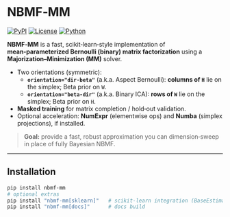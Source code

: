 # NBMF‑MM

[![PyPI](https://img.shields.io/pypi/v/nbmf-mm.svg)](https://pypi.org/project/nbmf-mm/)
[![License](https://img.shields.io/pypi/l/nbmf-mm.svg)](./LICENSE.md)
[![Python](https://img.shields.io/pypi/pyversions/nbmf-mm.svg)](https://pypi.org/project/nbmf-mm/)

**NBMF‑MM** is a fast, scikit‑learn‑style implementation of **mean‑parameterized Bernoulli (binary) matrix factorization** using a **Majorization–Minimization (MM)** solver.

- Two orientations (symmetric):
  - **`orientation="dir-beta"`** (a.k.a. Aspect Bernoulli): **columns of `H`** lie on the simplex; Beta prior on `W`.
  - **`orientation="beta-dir"`** (a.k.a. Binary ICA): **rows of `W`** lie on the simplex; Beta prior on `H`.
- **Masked training** for matrix completion / hold‑out validation.
- Optional acceleration: **NumExpr** (elementwise ops) and **Numba** (simplex projections), if installed.

> **Goal:** provide a fast, robust approximation you can dimension‑sweep in place of fully Bayesian NBMF.

---

## Installation

```bash
pip install nbmf-mm
# optional extras
pip install "nbmf-mm[sklearn]"   # scikit-learn integration (BaseEstimator/TransformerMixin, NNDSVD init)
pip install "nbmf-mm[docs]"      # docs build

